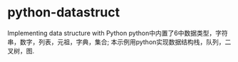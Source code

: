 # python-datastruct
 Implementing data structure with Python
python中内置了6中数据类型，字符串，数字，列表，元祖，字典，集合;
本示例用python实现数据结构栈，队列，二叉树，图.